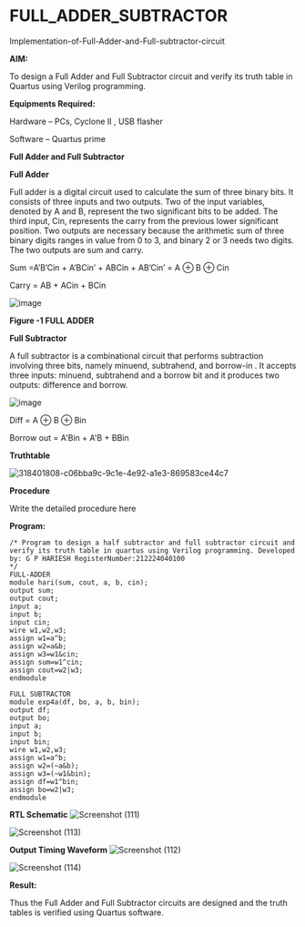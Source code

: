 # FULL_ADDER_SUBTRACTOR

Implementation-of-Full-Adder-and-Full-subtractor-circuit

**AIM:**

To design a Full Adder and Full Subtractor circuit and verify its truth table in Quartus using Verilog programming.

**Equipments Required:**

Hardware – PCs, Cyclone II , USB flasher

Software – Quartus prime

**Full Adder and Full Subtractor**

**Full Adder**

Full adder is a digital circuit used to calculate the sum of three binary bits. It consists of three inputs and two outputs. Two of the input variables, denoted by A and B, represent the two significant bits to be added. The third input, Cin, represents the carry from the previous lower significant position. Two outputs are necessary because the arithmetic sum of three binary digits ranges in value from 0 to 3, and binary 2 or 3 needs two digits. The two outputs are sum and carry.

Sum =A’B’Cin + A’BCin’ + ABCin + AB’Cin’ = A ⊕ B ⊕ Cin 

Carry = AB + ACin + BCin

![image](https://github.com/naavaneetha/FULL_ADDER_SUBTRACTOR/assets/154305477/0f30ba51-5ffb-4198-845f-18e054f675e7)

**Figure -1 FULL ADDER**

**Full Subtractor**

A full subtractor is a combinational circuit that performs subtraction involving three bits, namely minuend, subtrahend, and borrow-in . It accepts three inputs: minuend, subtrahend and a borrow bit and it produces two outputs: difference and borrow.

![image](https://github.com/naavaneetha/FULL_ADDER_SUBTRACTOR/assets/154305477/02b24f51-ab51-4304-9ad6-7b81ffc1ead5)

Diff = A ⊕ B ⊕ Bin 

Borrow out = A'Bin + A'B + BBin

**Truthtable**


![318401808-c06bba9c-9c1e-4e92-a1e3-869583ce44c7](https://github.com/user-attachments/assets/690aa854-4a47-4463-ac75-e300aa0910e4)


**Procedure**

Write the detailed procedure here

**Program:**
```
/* Program to design a half subtractor and full subtractor circuit and verify its truth table in quartus using Verilog programming. Developed by: G P HARIESH RegisterNumber:212224040100
*/
FULL-ADDER
module hari(sum, cout, a, b, cin);
output sum;
output cout;
input a;
input b;
input cin;
wire w1,w2,w3;
assign w1=a^b;
assign w2=a&b;
assign w3=w1&cin;
assign sum=w1^cin;
assign cout=w2|w3;
endmodule

FULL SUBTRACTOR
module exp4a(df, bo, a, b, bin);
output df;
output bo;
input a;
input b;
input bin;
wire w1,w2,w3;
assign w1=a^b;
assign w2=(~a&b);
assign w3=(~w1&bin);
assign df=w1^bin;
assign bo=w2|w3;
endmodule
```
**RTL Schematic**
![Screenshot (111)](https://github.com/user-attachments/assets/b59156d9-cacf-47ac-ad96-27c04e370b21)

![Screenshot (113)](https://github.com/user-attachments/assets/b8446902-7dc2-42f2-a14e-f3b6baba63ad)

**Output Timing Waveform**
![Screenshot (112)](https://github.com/user-attachments/assets/a9ada48c-49a7-4e80-99d2-566f610b9c1d)

![Screenshot (114)](https://github.com/user-attachments/assets/cb37fea8-32e3-44e7-9f4a-ac94325be980)

**Result:**

Thus the Full Adder and Full Subtractor circuits are designed and the truth tables is verified using Quartus software.



